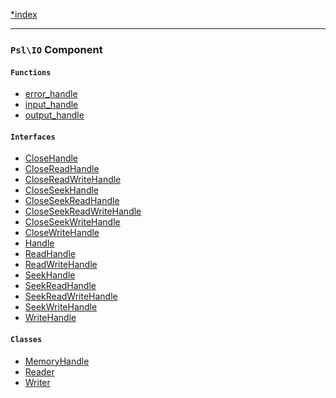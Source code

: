 <!--
    This markdown file was generated using `docs/documenter.php`.

    Any edits to it will likely be lost.
-->

[*index](./../README.md)

---

### `Psl\IO` Component

#### `Functions`

- [error_handle](./../../src/Psl/IO/error_handle.php#L17)
- [input_handle](./../../src/Psl/IO/input_handle.php#L17)
- [output_handle](./../../src/Psl/IO/output_handle.php#L17)

#### `Interfaces`

- [CloseHandle](./../../src/Psl/IO/CloseHandle.php#L10)
- [CloseReadHandle](./../../src/Psl/IO/CloseReadHandle.php#L7)
- [CloseReadWriteHandle](./../../src/Psl/IO/CloseReadWriteHandle.php#L7)
- [CloseSeekHandle](./../../src/Psl/IO/CloseSeekHandle.php#L7)
- [CloseSeekReadHandle](./../../src/Psl/IO/CloseSeekReadHandle.php#L7)
- [CloseSeekReadWriteHandle](./../../src/Psl/IO/CloseSeekReadWriteHandle.php#L7)
- [CloseSeekWriteHandle](./../../src/Psl/IO/CloseSeekWriteHandle.php#L7)
- [CloseWriteHandle](./../../src/Psl/IO/CloseWriteHandle.php#L7)
- [Handle](./../../src/Psl/IO/Handle.php#L21)
- [ReadHandle](./../../src/Psl/IO/ReadHandle.php#L12)
- [ReadWriteHandle](./../../src/Psl/IO/ReadWriteHandle.php#L7)
- [SeekHandle](./../../src/Psl/IO/SeekHandle.php#L12)
- [SeekReadHandle](./../../src/Psl/IO/SeekReadHandle.php#L7)
- [SeekReadWriteHandle](./../../src/Psl/IO/SeekReadWriteHandle.php#L7)
- [SeekWriteHandle](./../../src/Psl/IO/SeekWriteHandle.php#L7)
- [WriteHandle](./../../src/Psl/IO/WriteHandle.php#L10)

#### `Classes`

- [MemoryHandle](./../../src/Psl/IO/MemoryHandle.php#L13)
- [Reader](./../../src/Psl/IO/Reader.php#L11)
- [Writer](./../../src/Psl/IO/Writer.php#L9)



